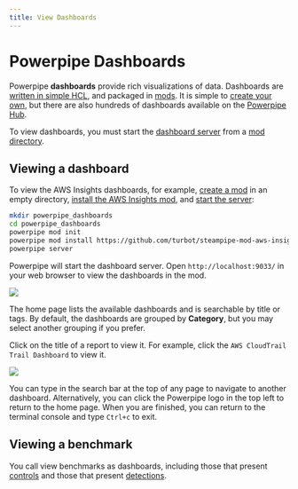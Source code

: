 ```yaml
---
title: View Dashboards
---
```


# Powerpipe Dashboards

Powerpipe **dashboards** provide rich visualizations of data.  Dashboards are [written in simple HCL](/docs/powerpipe-hcl/dashboard), and packaged in [mods](/docs/build/).  It is simple to [create your own](/docs/build/writing-dashboards), but there are also hundreds of dashboards available on the [Powerpipe Hub](https://hub.powerpipe.io).

To view dashboards, you must start the [dashboard server](/docs/run/server) from a [mod directory](/docs/run#mod-location).

## Viewing a dashboard

To view the AWS Insights dashboards, for example, [create a mod](/docs/build/create-mod) in an empty directory, [install the AWS Insights mod](/docs/build/mod-dependencies), and [start the server](/docs/run/server):

```bash
mkdir powerpipe_dashboards
cd powerpipe_dashboards
powerpipe mod init
powerpipe mod install https://github.com/turbot/steampipe-mod-aws-insights.git
powerpipe server
```

Powerpipe will start the dashboard server.  Open `http://localhost:9033/` in your web browser to view the dashboards in the mod. 

![](/dashboard_home.png)

The home page lists the available dashboards and is searchable by title or tags.  By default, the dashboards are grouped by **Category**, but you may select another grouping if you prefer.

Click on the title of a report to view it.  For example, click the `AWS CloudTrail Trail Dashboard` to view it.

![](/cloudtrail_dash_ex.png)

You can type in the search bar at the top of any page to navigate to another dashboard.  Alternatively, you can click the Powerpipe logo in the top left to return to the home page.  When you are finished, you can return to the terminal console and type `Ctrl+c` to exit.

## Viewing a benchmark

You call view benchmarks as dashboards, including those that present [controls](/docs/powerpipe-hcl/control) and those that present [detections](/docs/powerpipe-hcl/detection).

